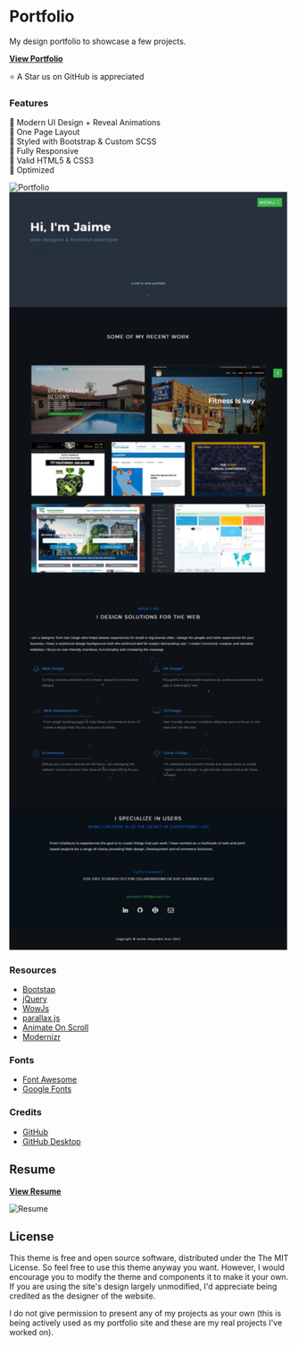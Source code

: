 # Portfolio

My design portfolio to showcase a few projects.

**[View Portfolio](https://jaiimeriios.com)**

:star: A Star us on GitHub is appreciated

### Features

:leaves: Modern UI Design + Reveal Animations\
:leaves: One Page Layout\
:leaves: Styled with Bootstrap & Custom SCSS\
:leaves: Fully Responsive\
:leaves: Valid HTML5 & CSS3\
:leaves: Optimized

<img src="https://github.com/jaiimeriios/Portfolio/tree/master/images/rm-index.png" alt="Portfolio" width="600px" />

<img src="https://github.com/jaiimeriios/Portfolio/blob/master/images/rm-index.png" alt="Portfolio" width="600px" />

### Resources

-   [Bootstap](https://getbootstrap.com)
-   [jQuery](https://jquery.com)
-   [WowJs](https://wowjs.uk)
-   [parallax.js](http://pixelcog.github.io/parallax.js/)
-   [Animate On Scroll](https://michalsnik.github.io/aos/)
-   [Modernizr](modernizr)

### Fonts

-   [Font Awesome](https://fontawesome.com)
-   [Google Fonts](http://www.google.com/fonts)

### Credits

-   [GitHub](https://github.com/)
-   [GitHub Desktop](https://desktop.github.com/)

## Resume

**[View Resume](https://jaiimeriios.com/resume)**

<img src="https://github.com/jaiimeriios/Portfolio/tree/master/images/rm-resume.png" alt="Resume" width="600px" />

## License

This theme is free and open source software, distributed under the The MIT License. So feel free to use this theme anyway you want. However, I would encourage you to modify the theme and components it to make it your own. If you are using the site's design largely unmodified, I'd appreciate being credited as the designer of the website.

I do not give permission to present any of my projects as your own (this is being actively used as my portfolio site and these are my real projects I've worked on).